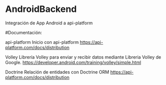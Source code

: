 # AndroidBackend
Integración de App Android a api-platform

#Documentación:

api-platform
Inicio con api-platform
https://api-platform.com/docs/distribution

Volley
Librería Volley para enviar y recibir datos mediante Libreria Volley de Google.
https://developer.android.com/training/volley/simple.html

Doctrine
Relación de entidades con Doctrine ORM
https://api-platform.com/docs/distribution


